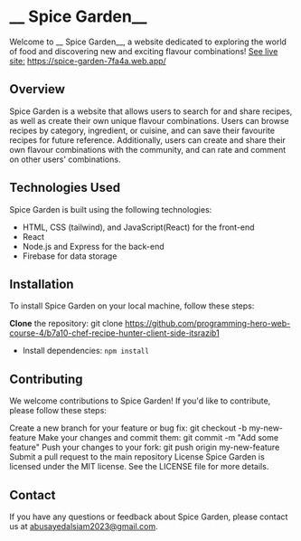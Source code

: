 # __ Spice Garden__ #
Welcome to __ Spice Garden__, a website dedicated to exploring the world of food and discovering new and exciting flavour combinations!
 [See live site:](https://spice-garden-7fa4a.web.app/) https://spice-garden-7fa4a.web.app/

## __Overview__ ##
 Spice Garden is a website that allows users to search for and share recipes, as well as create their own unique flavour combinations. Users can browse recipes by category, ingredient, or cuisine, and can save their favourite recipes for future reference. Additionally, users can create and share their own flavour combinations with the community, and can rate and comment on other users' combinations.

## **Technologies Used** ##
 Spice Garden is built using the following technologies:
- HTML, CSS (tailwind), and JavaScript(React) for the front-end
- React
- Node.js and Express for the back-end
- Firebase for data storage

## **Installation** ##
To install  Spice Garden on your local machine, follow these steps:

__Clone__ the repository: git clone https://github.com/programming-hero-web-course-4/b7a10-chef-recipe-hunter-client-side-itsrazib1
* Install dependencies: `npm install` 

## __Contributing__ ##
We welcome contributions to  Spice Garden! If you'd like to contribute, please follow these steps:



Create a new branch for your feature or bug fix: git checkout -b my-new-feature
Make your changes and commit them: git commit -m "Add some feature"
Push your changes to your fork: git push origin my-new-feature
Submit a pull request to the main repository
License
 Spice Garden is licensed under the MIT license. See the LICENSE file for more details.

## **Contact** ##
If you have any questions or feedback about  Spice Garden, please contact us at abusayedalsiam2023@gmail.com.